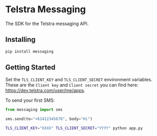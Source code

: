 # Telstra Messaging

The SDK for the Telstra messaging API.

## Installing

```bash
pip install messaging
```

## Getting Started

Set the `TLS_CLIENT_KEY` and `TLS_CLIENT_SECRET` environment variables. These
are the `Client key` and `Client secret` you can find here:
<https://dev.telstra.com/user/me/apps>.

To send your first SMS:

```python
from messaging import sms

sms.send(to="+61412345678", body="Hi")
```

```bash
TLS_CLIENT_KEY="XXXX" TLS_CLIENT_SECRET="YYYY" python app.py
```
